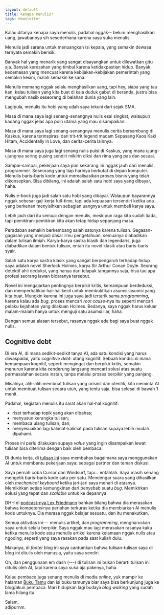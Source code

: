 ```yaml
---
layout: default
title: Kenapa menulis?
tags: Newsletter
---
```


Kalau ditanya kenapa saya menulis, padahal nggak-- belum menghasilkan uang, jawabannya sih sesederhana karena saya suka menulis.

Menulis jadi sarana untuk menuangkan isi kepala, yang semakin dewasa ternyata semakin berisik.

Banyak hal yang menarik yang sangat disayangkan untuk dilewatkan gitu aja. Banyak keresahan yang timbul karena ketidakpastian hidup. Banyak kecemasan yang mencuat karena kebijakan-kebijakan pemerintah yang semakin kesini, malah semakin ke sana.

Menulis memang nggak selalu menghasilkan uang, tapi hey, siapa yang tau kan, kalau tulisan yang kita buat di kala duduk gabut di beranda, justru bisa mengubah nasib seseorang di belahan dunia yang lain.

Lagipula, menulis itu hobi yang udah saya tekuni dari sejak SMA.

Masa di mana saya lagi senang-senangnya nulis esai singkat, walaupun kadang nggak jelas apa poin utama yang mau disampaikan.

Masa di mana saya lagi senang-senangnya menulis cerita bersambung di Kaskus, karena terinspirasi dari trit-trit legend macam Sepasang Kaos Kaki Hitam, Accidentally in Love, dan cerita-cerita lainnya.

Masa di mana saya juga lagi senang nulis puisi di Kaskus, yang mana ujung-ujungnya sering pusing sendiri mikirin diksi dan rima yang pas dan sesuai.

Sampai-sampai, pekerjaan saya pun sekarang ini nggak jauh dari menulis: programmer. Seseorang yang tiap harinya berkutat di depan komputer. Menulis baris-baris kode untuk merealisasikan proses bisnis yang telah dikonsepkan. Bisa dibilang, ini adalah salah satu hobi saya yang dibayar, haha.

Nulis e-book juga jadi salah satu hobi yang dibayar. Walaupun bayarannya nggak sebesar gaji kerja full-time, tapi ada kepuasan tersendiri ketika ada yang berkenan menyisihkan sebagian uangnya untuk membeli karya saya.

Lebih jauh dari itu semua: dengan menulis, meskipun raga kita sudah tiada, tapi pemikiran-pemikiran kita akan tetap hidup sepanjang masa.

Peradaban semakin berkembang salah satunya karena tulisan. Gagasan-gagasan yang menjadi dasar ilmu pengetahuan, semuanya diabadikan dalam tulisan ilmiah. Karya-karya sastra klasik dan legendaris, juga diabadikan dalam bentuk tulisan, entah itu novel klasik atau baris-baris syair.

Salah satu karya sastra klasik yang sangat berpengaruh terhadap hidup saya adalah novel Sherlock Holmes, karya Sir Arthur Conan Doyle. Seorang detektif ahli deduksi, yang hanya dari telapak tangannya saja, bisa tau apa profesi seorang lawan bicaranya tersebut.

Novel ini mengajarkan pentingnya berpikir kritis, kemampuan berdeduksi, dan memperhatikan hal-hal kecil untuk membuktikan asumsi-asumsi yang kita buat. Mungkin karena ini juga saya jadi tertarik sama *programming*, karena kalau ada *bug*, proses mencari *root cause*-nya itu seperti mencari pelaku kejahatan yang dilakuan Holmes. Bedanya, saya nggak harus keluar malam-malam hanya untuk menguji satu asumsi liar, haha.

Dengan semua alasan tersebut, rasanya nggak ada bagi saya buat nggak nulis.

## Cognitive debt

Di era AI, di mana sedikit-sedikit tanya AI, ada satu kondisi yang harus diwaspadai, yaitu *cognitive debt*: utang kognitif. Sebuah kondisi di mana kemampuan kognitif, seperti mengingat dan berpikir kritis, semakin menurun karena kita cenderung langsung mencari solusi atas suatu permasalahan secara instan, tanpa melalui proses berpikir yang panjang.

Misalnya, alih-alih membuat tulisan yang orisinil dan otentik, kita meminta AI untuk membuat tulisan secara utuh, yang tentu saja, bisa selesai di bawah 1 menit.

Padahal, kegiatan menulis itu sarat akan hal-hal kognitif:

- riset terhadap topik yang akan dibahas;
- menyusun kerangka tulisan;
- membaca ulang tulisan, dan;
- menyesuaikan lagi kalimat-kalimat pada tulisan supaya lebih mudah dipahami.

Proses ini perlu dilakukan supaya *value* yang ingin disampaikan lewat tulisan bisa diterima dengan baik oleh pembaca.

Di dunia kerja, di [tulisan ini](/menjadikan-ai-sebagai-mentor-dan-partner-diskusi) saya membahas bagaimana saya menggunakan AI untuk membantu pekerjaan saya: sebagai partner dan teman diskusi.

Saya pernah coba Cursor dan Windsurf, tapi... entahlah. Saya masih senang mengetik baris-baris kode satu per satu. Mendengar suara yang dihasilkan oleh *mechanical keyboard* ketika jari-jari saya menari di atasnya. Memikirkan setiap kemungkinan dari penyebab suatu *bug*. Memikirkan solusi yang tepat dan *scalable* untuk ke depannya.

DHH di [podcast-nya Lex Friedmann](https://youtu.be/vagyIcmIGOQ?t=5207&si=vK5LfVXgY9xwr-ES) bahkan bilang bahwa dia merasakan bahwa kompetensinya perlahan terkuras ketika dia membiarkan AI menulis kode untuknya. Dia merasa nggak belajar sesuatu, dan itu menakutkan.

Semua aktivitas ini--- menulis artikel, dan *programming*, mengharuskan saya untuk selalu berpikir. Saya nggak mau lagi merasakan rasanya kaku ketika menulis kode atau menulis artikel karena kelamaan nggak nulis atau ngoding, seperti yang saya rasakan pada saat kuliah dulu.

Makanya, di *footer* blog ini saya cantumkan bahwa tulisan-tulisan saya di blog ini ditulis oleh manusia, yaitu saya sendiri.

Oh, dan penggunaan em dash (---) di tulisan ini bukan berarti tulisan ini ditulis oleh AI, tapi karena saya suka aja pakenya, haha.

Kalau pembaca juga senang menulis di media *online*, yuk mampir ke halaman [Buku Tamu](/buku-tamu) dan isi buku tamunya biar saya bisa berkunjung juga ke blog/akun pembaca. Mari hidupkan lagi budaya *blog walking* yang sudah lama hilang itu.

Salam,<br>
adipurnm.
